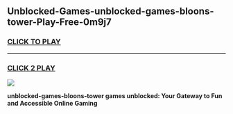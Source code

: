 
## Unblocked-Games-unblocked-games-bloons-tower-Play-Free-0m9j7
<h3>
<a href="https://premium76.site?title=unblocked-games-bloons-tower&ref=17A">CLICK TO PLAY</a></h3>
<hr>

<h3>
<a href="https://premium76.site?title=unblocked-games-bloons-tower&ref=17A">CLICK 2 PLAY</a>
  
</h3>

<a href="https://premium76.site?title=unblocked-games-bloons-tower&ref=17A"><img src="https://clearcache.store/games.png"></a>


**unblocked-games-bloons-tower games unblocked: Your Gateway to Fun and Accessible Online Gaming**
